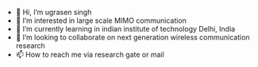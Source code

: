 - 👋 Hi, I’m ugrasen singh
- 👀 I’m interested in large scale MIMO communication
- 🌱 I’m currently learning in indian institute of technology Delhi, India
- 💞️ I’m looking to collaborate on next generation wireless communication research
- 📫 How to reach me via research gate or mail

<!---
UGRASEN171/UGRASEN171 is a ✨ special ✨ repository because its `README.md` (this file) appears on your GitHub profile.
You can click the Preview link to take a look at your changes.
--->
